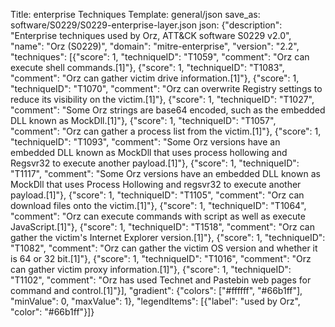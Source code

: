 Title: enterprise Techniques
Template: general/json
save_as: software/S0229/S0229-enterprise-layer.json
json: {"description": "Enterprise techniques used by Orz, ATT&CK software S0229 v2.0", "name": "Orz (S0229)", "domain": "mitre-enterprise", "version": "2.2", "techniques": [{"score": 1, "techniqueID": "T1059", "comment": "Orz can execute shell commands.[1]"}, {"score": 1, "techniqueID": "T1083", "comment": "Orz can gather victim drive information.[1]"}, {"score": 1, "techniqueID": "T1070", "comment": "Orz can overwrite Registry settings to reduce its visibility on the victim.[1]"}, {"score": 1, "techniqueID": "T1027", "comment": "Some Orz strings are base64 encoded, such as the embedded DLL known as MockDll.[1]"}, {"score": 1, "techniqueID": "T1057", "comment": "Orz can gather a process list from the victim.[1]"}, {"score": 1, "techniqueID": "T1093", "comment": "Some Orz versions have an embedded DLL known as MockDll that uses process hollowing and Regsvr32 to execute another payload.[1]"}, {"score": 1, "techniqueID": "T1117", "comment": "Some Orz versions have an embedded DLL known as MockDll that uses Process Hollowing and regsvr32 to execute another payload.[1]"}, {"score": 1, "techniqueID": "T1105", "comment": "Orz can download files onto the victim.[1]"}, {"score": 1, "techniqueID": "T1064", "comment": "Orz can execute commands with script as well as execute JavaScript.[1]"}, {"score": 1, "techniqueID": "T1518", "comment": "Orz can gather the victim's Internet Explorer version.[1]"}, {"score": 1, "techniqueID": "T1082", "comment": "Orz can gather the victim OS version and whether it is 64 or 32 bit.[1]"}, {"score": 1, "techniqueID": "T1016", "comment": "Orz can gather victim proxy information.[1]"}, {"score": 1, "techniqueID": "T1102", "comment": "Orz has used Technet and Pastebin web pages for command and control.[1]"}], "gradient": {"colors": ["#ffffff", "#66b1ff"], "minValue": 0, "maxValue": 1}, "legendItems": [{"label": "used by Orz", "color": "#66b1ff"}]}